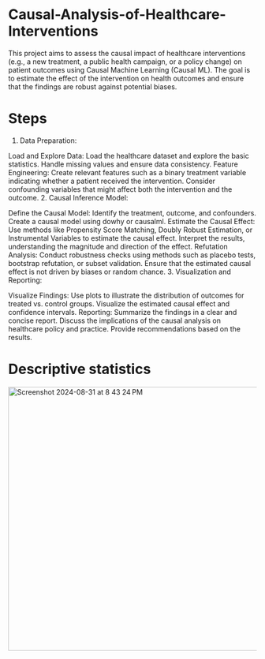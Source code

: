 # Causal-Analysis-of-Healthcare-Interventions
This project aims to assess the causal impact of healthcare interventions (e.g., a new treatment, a public health campaign, or a policy change) on patient outcomes using Causal Machine Learning (Causal ML). The goal is to estimate the effect of the intervention on health outcomes and ensure that the findings are robust against potential biases.

# Steps

1. Data Preparation:

Load and Explore Data:
Load the healthcare dataset and explore the basic statistics.
Handle missing values and ensure data consistency.
Feature Engineering:
Create relevant features such as a binary treatment variable indicating whether a patient received the intervention.
Consider confounding variables that might affect both the intervention and the outcome.
2. Causal Inference Model:

Define the Causal Model:
Identify the treatment, outcome, and confounders.
Create a causal model using dowhy or causalml.
Estimate the Causal Effect:
Use methods like Propensity Score Matching, Doubly Robust Estimation, or Instrumental Variables to estimate the causal effect.
Interpret the results, understanding the magnitude and direction of the effect.
Refutation Analysis:
Conduct robustness checks using methods such as placebo tests, bootstrap refutation, or subset validation.
Ensure that the estimated causal effect is not driven by biases or random chance.
3. Visualization and Reporting:

Visualize Findings:
Use plots to illustrate the distribution of outcomes for treated vs. control groups.
Visualize the estimated causal effect and confidence intervals.
Reporting:
Summarize the findings in a clear and concise report.
Discuss the implications of the causal analysis on healthcare policy and practice.
Provide recommendations based on the results.

# Descriptive statistics

<img width="535" alt="Screenshot 2024-08-31 at 8 43 24 PM" src="https://github.com/user-attachments/assets/347fb553-6943-4c98-94dc-168ffea9dc27">

